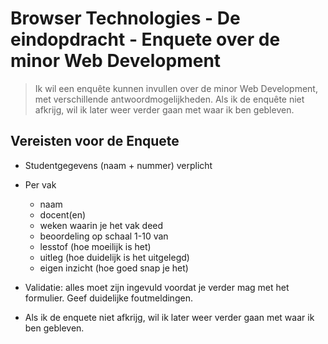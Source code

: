 # Browser Technologies - De eindopdracht - Enquete over de minor Web Development

> Ik wil een enquête kunnen invullen over de minor Web Development, met verschillende antwoordmogelijkheden. Als ik de enquête niet afkrijg, wil ik later weer verder gaan met waar ik ben gebleven.

## Vereisten voor de Enquete

- Studentgegevens (naam + nummer) verplicht
- Per vak 
	- naam
	- docent(en)
	- weken waarin je het vak deed
	- beoordeling op schaal 1-10 van
	- lesstof (hoe moeilijk is het)
	- uitleg (hoe duidelijk is het uitgelegd)
	- eigen inzicht (hoe goed snap je het)
	
- Validatie: alles moet zijn ingevuld voordat je verder mag met het formulier. Geef duidelijke foutmeldingen.
- Als ik de enquete niet afkrijg, wil ik later weer verder gaan met waar ik ben gebleven.

<!--
Suggesties voor Browser API's linken 
- https://platform.html5.org
- https://developer.mozilla.org/en-US/docs/Web/API

Suggesties voor Design pattens voor Usability laten zien?
- lijst?
- UI patterns?
-->
